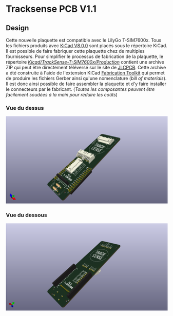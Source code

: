 # Tracksense PCB V1.1
## Design
Cette nouvelle plaquette est compatible avec le LilyGo T-SIM7600x. Tous les fichiers produits avec [KiCad V8.0.0](https://gitlab.com/kicad) sont placés sous le répertoire KiCad. Il est possible de faire fabriquer cette plaquette chez de multiples fournisseurs. Pour simplifier le processus de fabrication de la plaquette, le répertoire [*Kicad/TrackSense-T-SIM7600x/Production*](\KiCad\TrackSense_T-SIM7600x\production) contient une archive ZIP qui peut être directement téléversé sur le site de [JLCPCB](https://jlcpcb.com). Cette archive a été construite à l'aide de l'extension KiCad [Fabrication Toolkit](https://github.com/bennymeg/Fabrication-Toolkit) qui permet de produire les fichiers Gerber ainsi qu'une nomenclature (*bill of materials*). Il est donc ainsi possible de faire assembler la plaquette et d'y faire installer le connecteurs par le fabricant. (*Toutes les composantes peuvent être facilement soudées à la main pour réduire les coûts*)

### Vue du dessus
![Vue du dessus](./Images/TrackSense_T-SIM7600x-3D-TOP-RT.png)
### Vue du dessous
![Vue du dessous](./Images/TrackSense_T-SIM7600x-3D-BOTTOM-RT.png)

